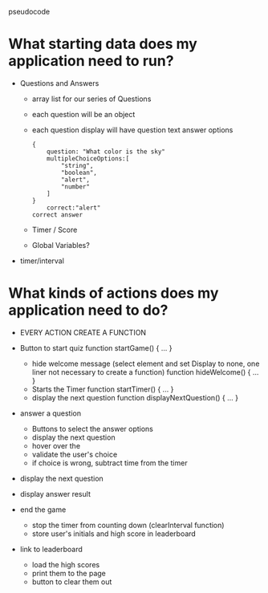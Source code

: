 pseudocode

# What starting data does my application need to run?

 - Questions and Answers
    - array list for our series of Questions
    
    - each question will be an object

    - each question display will have
        question text
        answer options
        ```
        {
            question: "What color is the sky"
            multipleChoiceOptions:[
                "string",
                "boolean",
                "alert",
                "number"
            ]
        }
            correct:"alert"
        correct answer
        ```
    - Timer / Score                

    - Global Variables?
- timer/interval


# What kinds of actions does my application need to do?

 - EVERY ACTION CREATE A FUNCTION

 - Button to start quiz
 function startGame() { ... }
    - hide welcome message (select element and set Display to none, one liner not necessary to create a function)
     function hideWelcome() { ... }
    - Starts the Timer
     function startTimer() { ... }
    - display the next question
     function displayNextQuestion() { ... }

- answer a question
    - Buttons to select the answer options
    - display the next question
    - hover over the 
    - validate the user's choice
    - if choice is wrong, subtract time from the timer

- display the next question
- display answer result

- end the game
    - stop the timer from counting down (clearInterval function)
    - store user's initials and high score in leaderboard

- link to leaderboard
    - load the high scores
    - print them to the page
    - button to clear them out
